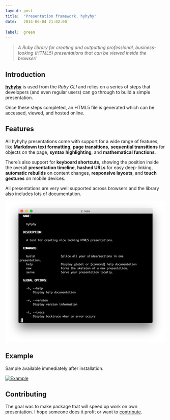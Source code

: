 ```yaml
---
layout: post
title:  "Presentation framework, hyhyhy"
date:   2014-06-04 21:02:00

label:  green
---
```


> _A Ruby library for creating and outputting professional, business-looking (HTML5) presentations that can be viewed inside the browser!_

## Introduction

[__hyhyhy__][hyhyhy-gh] is used from the _Ruby CLI_ and relies on a series of steps that developers (and even regular users) can go through to build a simple presentation.

Once these steps completed, an HTML5 file is generated which can be accessed, viewed, and hosted online.

## Features

All hyhyhy presentations come with support for a wide range of features, like __Markdown text formatting__, __page transitions__, __sequential transitions__ for objects on the page, __syntax highlighting__, and __mathematical functions__.

There’s also support for __keyboard shortcuts__, showing the position inside the overall __presentation timeline__, __hashed URLs__ for easy deep-linking, __automatic rebuilds__ on content changes, __responsive layouts__, and __touch gestures__ on mobile devices.

All presentations are very well supported across browsers and the library also includes lots of documentation.

![hyhyhy](/assets/images/prints/Screenshot%202014-12-14%2021.40.38.png)

## Example

Sample available immediately after installation.

<a href="http://maciejczyzewski.me/hyhyhy/"><img src="/assets/images/prints/Screenshot 2015-01-15 20.55.50
.png" alt="Example" /></a>

## Contributing

The goal was to make package that will speed up work on own presentation. I hope someone does it profit or want to [contribute][hyhyhy-gh].

[hyhyhy-gh]: https://github.com/maciejczyzewski/hyhyhy